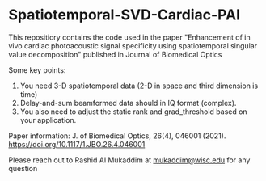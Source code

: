 # Spatiotemporal-SVD-Cardiac-PAI

This repositiory contains the code used in the paper "Enhancement of in vivo cardiac photoacoustic signal specificity using spatiotemporal singular value decomposition" published in Journal of Biomedical Optics

Some key points: 
1)	You need 3-D spatiotemporal data (2-D in space and third dimension is time)
2)	Delay-and-sum beamformed data should in IQ format (complex). 
3)	You also need to adjust the static rank and grad_threshold based on your application. 

Paper information: J. of Biomedical Optics, 26(4), 046001 (2021). https://doi.org/10.1117/1.JBO.26.4.046001

Please reach out to Rashid Al Mukaddim at mukaddim@wisc.edu for any question
